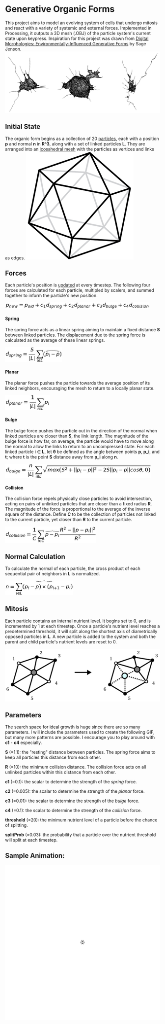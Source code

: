 # Generative Organic Forms

This project aims to model an evolving system of cells that undergo mitosis and react with a variety of systemic and external forces. Implemented in Processing, it outputs a 3D mesh (.OBJ) of the particle system's current state upon keypress. Inspiration for this project was drawn from [Digital Morphologies: Environmentally-Influenced Generative Forms](https://drive.google.com/file/d/0B_4X5OQcV3d8Y3JYWFBpU1ZWbHM/view) by Sage Jenson. 
![](/figures/gof_stills.png)

## Initial State
The organic form begins as a collection of 20 [particles](particle.pde), each with a position **p** and normal **n** in **R^3**, along with a set of linked particles **L**. They are arranged into an [icosahedral mesh](icosahedron.pde) with the particles as vertices and links as edges. 
![](icos.png)


## Forces

Each particle's position is [updated](generate.pde) at every timestep. The following four forces are calculated for each particle, multipled by scalers, and summed together to inform the particle's new position.

![](/equations/eq5.jpg)

#### Spring
The spring force acts as a linear spring aiming to maintain a fixed distance **S**
between linked particles. The displacement due to the spring force is
calculated as the average of these linear springs.

![](/equations/eq1.jpg)

#### Planar
The planar force pushes the particle towards the average position of its linked
neighbors, encouraging the mesh to return to a locally planar state.

![](/equations/eq2.jpg)

#### Bulge 
The bulge force pushes the particle out in the direction of the normal when linked
particles are closer than **S**, the link length. The magnitude of the bulge force is
how far, on average, the particle would have to move along the normal to allow the links to
return to an uncompressed state. For each linked particle i ∈ **L**, let **θ** be defined
as the angle between points **p**, **p_i**, and **t**; where **t** is the point **S** distance away from **p_i**
along **n**.

![](/equations/eq3.jpg)

#### Collision
The collision force repels physically close particles to avoid intersection, acting on
pairs of unlinked particles that are closer than a fixed radius **R**. The magnitude of
the force is proportional to the average of the inverse square of the distance. Define **C** to be the collection of 
particles not linked to the current particle, yet closer than **R** to the current particle.

![](/equations/eq4.2.jpg)

## Normal Calculation
To calculate the normal of each particle, the cross product of each sequential pair of neighbors in **L** is normalized.

![](/equations/eq6.jpg)


## Mitosis

Each particle contains an internal nutrient level. It begins set to 0, and is incremented by 1 at each timestep. 
Once a particle's nutrient level reaches a predetermined threshold, it will split along the shortest axis of diametrically opposed particles in **L**. A new particle is added to the system and both the parent and child particle's nutrient levels are reset to 0.

![](/figures/mitosis.png)


## Parameters

The search space for ideal growth is huge since there are so many parameters. I will include the parameters used to create the following GIF, but many more patterns are possible. I encourage you to play around with **c1** - **c4** especially.

**S** (=1.1): the "resting" distance between particles. The spring force aims to keep all particles this distance from each other.

**R** (=10): the minimum collision distance. The collision force acts on all unlinked particles within this distance from each other.

**c1** (=0.1): the scalar to determine the strength of the *spring* force.

**c2** (=0.005): the scalar to determine the strength of the *planar* force.

**c3** (=0.01): the scalar to determine the strength of the *bulge* force.

**c4** (=0.1): the scalar to determine the strength of the *collision* force.

**threshold** (=20): the minimum nutrient level of a particle before the chance of splitting.

**splitProb** (=0.03): the probability that a particle over the nutrient threshold will split at each timestep.

## Sample Animation:

![](/figures/gof1.gif)
